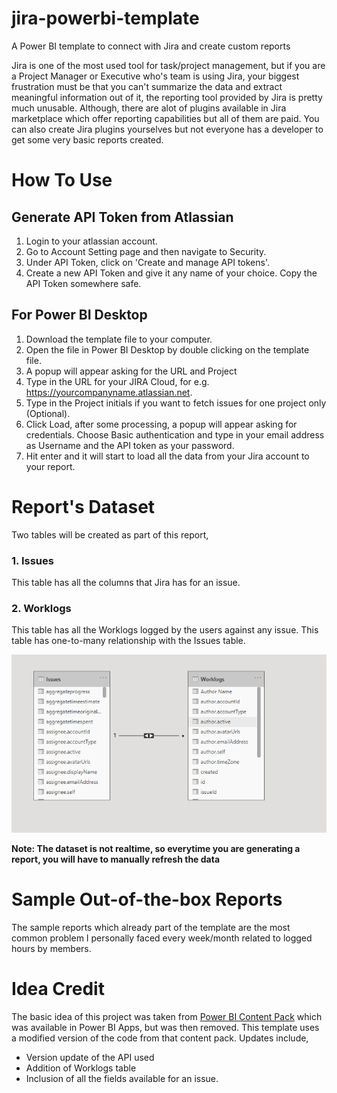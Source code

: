 # jira-powerbi-template
A Power BI template to connect with Jira and create custom reports

Jira is one of the most used tool for task/project management, but if you are a Project Manager or Executive who's team is using Jira, your biggest frustration must be that you can't summarize the data and extract meaningful information out of it, the reporting tool provided by Jira is pretty much unusable. Although, there are alot of plugins available in Jira marketplace which offer reporting capabilities but all of them are paid. You can also create Jira plugins yourselves but not everyone has a developer to get some very basic reports created.

# How To Use

## Generate API Token from Atlassian

1. Login to your atlassian account.
2. Go to Account Setting page and then navigate to Security.
3. Under API Token, click on 'Create and manage API tokens'.
4. Create a new API Token and give it any name of your choice. Copy the API Token somewhere safe. 

## For Power BI Desktop

1. Download the template file to your computer.
2. Open the file in Power BI Desktop by double clicking on the template file.
3. A popup will appear asking for the URL and Project
4. Type in the URL for your JIRA Cloud, for e.g. https://yourcompanyname.atlassian.net.
5. Type in the Project initials if you want to fetch issues for one project only (Optional). 
6. Click Load, after some processing, a popup will appear asking for credentials. Choose Basic authentication and type in your email address as Username and the API token as your password.
7. Hit enter and it will start to load all the data from your Jira account to your report.

# Report's Dataset

Two tables will be created as part of this report,

### 1. Issues
This table has all the columns that Jira has for an issue.

### 2. Worklogs
This table has all the Worklogs logged by the users against any issue. This table has one-to-many relationship with the Issues table.

![](images/Dataset.PNG)

**Note: The dataset is not realtime, so everytime you are generating a report, you will have to manually refresh the data**

# Sample Out-of-the-box Reports

The sample reports which already part of the template are the most common problem I personally faced every week/month related to logged hours by members.  

# Idea Credit

The basic idea of this project was taken from [Power BI Content Pack](https://powerbi.microsoft.com/en-us/blog/explore-your-jira-data-with-power-bi/) which was available in Power BI Apps, but was then removed. This template uses a modified version of the code from that content pack. 
Updates include,
* Version update of the API used
* Addition of Worklogs table
* Inclusion of all the fields available for an issue.
